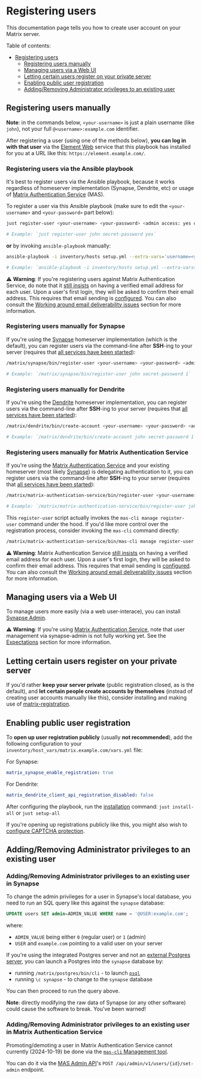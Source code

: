 # Registering users

This documentation page tells you how to create user account on your Matrix server.

Table of contents:

- [Registering users](#registering-users)
	- [Registering users manually](#registering-users-manually)
	- [Managing users via a Web UI](#managing-users-via-a-web-ui)
	- [Letting certain users register on your private server](#letting-certain-users-register-on-your-private-server)
	- [Enabling public user registration](#enabling-public-user-registration)
	- [Adding/Removing Administrator privileges to an existing user](#addingremoving-administrator-privileges-to-an-existing-user)


## Registering users manually

**Note**: in the commands below, `<your-username>` is just a plain username (like `john`), not your full `@<username>:example.com` identifier.

After registering a user (using one of the methods below), **you can log in with that user** via the [Element Web](configuring-playbook-client-element-web.md) service that this playbook has installed for you at a URL like this: `https://element.example.com/`.

### Registering users via the Ansible playbook

It's best to register users via the Ansible playbook, because it works regardless of homeserver implementation (Synapse, Dendrite, etc) or usage of [Matrix Authentication Service](configuring-playbook-matrix-authentication-service.md) (MAS).

To register a user via this Ansible playbook (make sure to edit the `<your-username>` and `<your-password>` part below):

```sh
just register-user <your-username> <your-password> <admin access: yes or no>

# Example: `just register-user john secret-password yes`
```

**or** by invoking `ansible-playbook` manually:

```sh
ansible-playbook -i inventory/hosts setup.yml --extra-vars='username=<your-username> password=<your-password> admin=<yes|no>' --tags=register-user

# Example: `ansible-playbook -i inventory/hosts setup.yml --extra-vars='username=john password=secret-password admin=yes' --tags=register-user`
```

⚠️ **Warning**: If you're registering users against Matrix Authentication Service, do note that it [still insists](https://github.com/element-hq/matrix-authentication-service/issues/1505) on having a verified email address for each user. Upon a user's first login, they will be asked to confirm their email address. This requires that email sending is [configured](./configuring-playbook-email.md). You can also consult the [Working around email deliverability issues](./configuring-playbook-matrix-authentication-service.md#working-around-email-deliverability-issues) section for more information.

### Registering users manually for Synapse

If you're using the [Synapse](configuring-playbook-synapse.md) homeserver implementation (which is the default), you can register users via the command-line after **SSH**-ing to your server (requires that [all services have been started](#starting-the-services)):

```sh
/matrix/synapse/bin/register-user <your-username> <your-password> <admin access: 0 or 1>

# Example: `/matrix/synapse/bin/register-user john secret-password 1`
```

### Registering users manually for Dendrite

If you're using the [Dendrite](./configuring-playbook-dendrite.md) homeserver implementation, you can register users via the command-line after **SSH**-ing to your server (requires that [all services have been started](#starting-the-services)):

```sh
/matrix/dendrite/bin/create-account <your-username> <your-password> <admin access: 0 or 1>

# Example: `/matrix/dendrite/bin/create-account john secret-password 1`
```

### Registering users manually for Matrix Authentication Service

If you're using the [Matrix Authentication Service](./configuring-playbook-matrix-authentication-service.md) and your existing homeserver (most likely [Synapse](./configuring-playbook-synapse.md)) is delegating authentication to it, you can register users via the command-line after **SSH**-ing to your server (requires that [all services have been started](#starting-the-services)):

```sh
/matrix/matrix-authentication-service/bin/register-user <your-username> <your-password> <admin access: 0 or 1>

# Example: `/matrix/matrix-authentication-service/bin/register-user john secret-password 1`
```

This `register-user` script actually invokes the `mas-cli manage register-user` command under the hood. If you'd like more control over the registration process, consider invoking the `mas-cli` command directly:

```sh
/matrix/matrix-authentication-service/bin/mas-cli manage register-user --help
```

⚠️ **Warning**: Matrix Authentication Service [still insists](https://github.com/element-hq/matrix-authentication-service/issues/1505) on having a verified email address for each user. Upon a user's first login, they will be asked to confirm their email address. This requires that email sending is [configured](./configuring-playbook-email.md). You can also consult the [Working around email deliverability issues](./configuring-playbook-matrix-authentication-service.md#working-around-email-deliverability-issues) section for more information.


## Managing users via a Web UI

To manage users more easily (via a web user-interace), you can install [Synapse Admin](configuring-playbook-synapse-admin.md).

⚠️ **Warning**: If you're using [Matrix Authentication Service](configuring-playbook-matrix-authentication-service.md), note that user management via synapse-admin is not fully working yet. See the [Expectations](configuring-playbook-matrix-authentication-service.md#expectations) section for more information.


## Letting certain users register on your private server

If you'd rather **keep your server private** (public registration closed, as is the default), and **let certain people create accounts by themselves** (instead of creating user accounts manually like this), consider installing and making use of [matrix-registration](configuring-playbook-matrix-registration.md).


## Enabling public user registration

To **open up user registration publicly** (usually **not recommended**), add the following configuration to your `inventory/host_vars/matrix.example.com/vars.yml` file:

For Synapse:

```yaml
matrix_synapse_enable_registration: true
```

For Dendrite:

```yaml
matrix_dendrite_client_api_registration_disabled: false
```

After configuring the playbook, run the [installation](installing.md) command: `just install-all` or `just setup-all`

If you're opening up registrations publicly like this, you might also wish to [configure CAPTCHA protection](configuring-captcha.md).


## Adding/Removing Administrator privileges to an existing user

### Adding/Removing Administrator privileges to an existing user in Synapse

To change the admin privileges for a user in Synapse's local database, you need to run an SQL query like this against the `synapse` database:

```sql
UPDATE users SET admin=ADMIN_VALUE WHERE name = '@USER:example.com';
```

where:

- `ADMIN_VALUE` being either `0` (regular user) or `1` (admin)
- `USER` and `example.com` pointing to a valid user on your server

If you're using the integrated Postgres server and not an [external Postgres server](configuring-playbook-external-postgres.md), you can launch a Postgres into the `synapse` database by:

- running `/matrix/postgres/bin/cli` - to launch [`psql`](https://www.postgresql.org/docs/current/app-psql.html)
- running `\c synapse` - to change to the `synapse` database

You can then proceed to run the query above.

**Note**: directly modifying the raw data of Synapse (or any other software) could cause the software to break. You've been warned!

### Adding/Removing Administrator privileges to an existing user in Matrix Authentication Service

Promoting/demoting a user in Matrix Authentication Service cannot currently (2024-10-19) be done via the [`mas-cli` Management tool](./configuring-playbook-matrix-authentication-service.md#management).

You can do it via the [MAS Admin API](https://element-hq.github.io/matrix-authentication-service/api/index.html)'s `POST /api/admin/v1/users/{id}/set-admin` endpoint.
